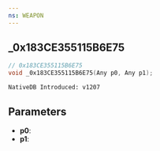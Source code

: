 ```yaml
---
ns: WEAPON
---
```

## _0x183CE355115B6E75

```c
// 0x183CE355115B6E75
void _0x183CE355115B6E75(Any p0, Any p1);
```

```
NativeDB Introduced: v1207
```

## Parameters
* **p0**:
* **p1**:
